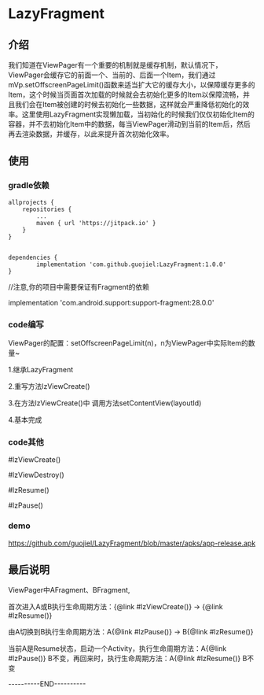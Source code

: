 # LazyFragment

## 介绍

我们知道在ViewPager有一个重要的机制就是缓存机制，默认情况下，ViewPager会缓存它的前面一个、当前的、后面一个Item，我们通过mVp.setOffscreenPageLimit()函数来适当扩大它的缓存大小，以保障缓存更多的Item，这个时候当页面首次加载的时候就会去初始化更多的Item以保障流畅，并且我们会在Item被创建的时候去初始化一些数据，这样就会严重降低初始化的效率。这里使用LazyFragment实现懒加载，当初始化的时候我们仅仅初始化Item的容器，并不去初始化Item中的数据，每当ViewPager滑动到当前的Item后，然后再去渲染数据，并缓存，以此来提升首次初始化效率。

## 使用

### gradle依赖

	allprojects {
		repositories {
			...
			maven { url 'https://jitpack.io' }
		}
	}
  
  
	dependencies {
	        implementation 'com.github.guojiel:LazyFragment:1.0.0'
	}
  
  //注意,你的项目中需要保证有Fragment的依赖
  
  implementation 'com.android.support:support-fragment:28.0.0'
  
  ### code编写
  
  ViewPager的配置：setOffscreenPageLimit(n)，n为ViewPager中实际Item的数量~
  
  1.继承LazyFragment
  
  2.重写方法lzViewCreate()
  
  3.在方法lzViewCreate()中 调用方法setContentView(layoutId)
  
  4.基本完成
  
  ### code其他
  
  
  #lzViewCreate()
  
  #lzViewDestroy()
  
  #lzResume()
  
  #lzPause()
  
  ### demo
  
  https://github.com/guojiel/LazyFragment/blob/master/apks/app-release.apk
  
  ## 最后说明
  
  ViewPager中AFragment、BFragment,
 
  首次进入A或B执行生命周期方法：{@link #lzViewCreate()} -> {@link #lzResume()}
 
  由A切换到B执行生命周期方法：A{@link #lzPause()} -> B{@link #lzResume()}
 
  当前A是Resume状态，启动一个Activity，执行生命周期方法：A{@link #lzPause()} B不变，再回来时，执行生命周期方法：A{@link #lzResume()} B不变
  
  
----------END----------
